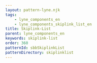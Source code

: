 ```yaml
---
layout: pattern-lyne.njk
tags: 
    - lyne_components_en
    - lyne_components_skiplink_list_en
title: Skiplink-List
parent: lyne_components_en
keywords: skiplink-list
order: 360
patternId: sbbSkiplinkList
patternDirectory: skiplinklist
---
```

